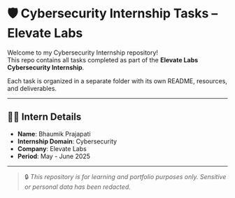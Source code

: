# 🛡️ Cybersecurity Internship Tasks – Elevate Labs

Welcome to my Cybersecurity Internship repository!  
This repo contains all tasks completed as part of the **Elevate Labs Cybersecurity Internship**.

Each task is organized in a separate folder with its own README, resources, and deliverables.

---

## 👨‍💻 Intern Details

- **Name**: Bhaumik Prajapati
- **Internship Domain**: Cybersecurity
- **Company**: Elevate Labs
- **Period**: May - June 2025


---

> 🔒 *This repository is for learning and portfolio purposes only. Sensitive or personal data has been redacted.*

